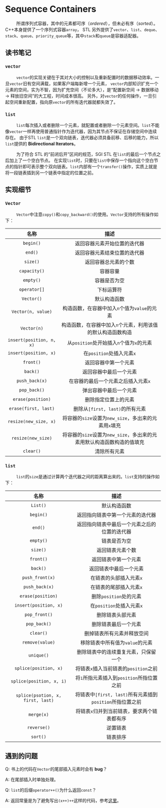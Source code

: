 # Sequence Containers
&emsp; &emsp; 所谓序列式容器，其中的元素都可序（*ordered*），但未必有序（*sorted*）。C++本身提供了一个序列式容器`array`，
STL 另外提供了`vector`、`list`、`deque`、`stack`、`queue`、`priority_queue`等，其中`stack`和`queue`是容器适配器。
## 读书笔记
### `vector`
&emsp; &emsp; `vector`的实现关键在于其对大小的控制以及重新配置时的数据移动效率。一旦`vector`旧有空间满载，如果客户端每新增一个元素，
`vector`内部知识扩充一个元素的空间，实为不智，因为扩充空间（不论多大），是“配置新空间 -> 数据移动 -> 释放旧空间”的大工程，时间成本很高。
另外，对`vector`的任何操作，一旦引起空间重新配置，指向原`vector`的所有迭代器就都失效了。
### `list`
&emsp; &emsp; `list`每次插入或者删除一个元素，就配置或者删除一个元素空间。`list`不能像`vector`一样再使用普通指针作为迭代器，因为其节点不保证在存储空间中连续存在。
由于STL `list`是一个双向链表，迭代器必须具备前移、后移的能力，所以`list`提供的 **Bidirectional Iterators**。

&emsp; &emsp; 为了符合 STL 的“前闭后开”区间的规范，SGI STL 在`list`的最后一个节点之后加上了一个空白节点。
在实现`list`时，只要在`list`中保存一个指向这个空白节点的指针即可表示整个双向链表。`list`内部有一个`transfer()`操作，实质上就是将一段链表插到另一个链表中指定的位置之前。
## 实现细节
### `Vector`
&emsp; &emsp; `Vector`中注意`copy()`和`copy_backward()`的使用。`Vector`支持的所有操作如下：

名称|描述
:-:|:-:
`begin()` |返回容器元素开始位置的迭代器
`end()`|返回容器元素结束位置的迭代器
`size()`|返回容器总元素的个数
`capacity()`|容器容量
`empty()`|容器是否为空
`operator[]`|下标运算符
`Vector()`|默认构造函数
`Vector(n, value)`|构造函数，在容器中加入`n`个值为`value`的元素
`Vector(n)`|构造函数，在容器中加入`n`个元素，利用该值的默认构造函数构造
`insert(position, n, x)`|从`position`处开始插入`n`个值为`x`的元素
`insert(position, x)`|在`position`处插入元素`x`
`front()`|返回容器中第一个元素
`back()`|返回容器中最后一个元素
`push_back(x)`|在容器的最后一个元素之后插入元素`x`
`pop_back()`|弹出容器中最后一个元素
`erase(position)`|删除指定位置上的元素
`erase(first, last)`|删除从`[first, last)`的所有元素
`resize(new_size, x)`|将容器的`size`设置为`new_size`，多出来的元素用`x`填充
`resize(new_size)`|将容器的`size`设置为`new_size`，多出来的元素用默认构造函数构造的值填充
`clear()`|清除所有元素
### `list`
&emsp; &emsp; `list`的`size`是通过计算两个迭代器之间的距离算出来的。`list`支持的操作如下：

名称|描述
:-:|:-:
`List()`|默认构造函数
`begin()`|返回指向链表中第一个元素的迭代器
`end()`|返回指向链表中最后一个元素之后的位置的迭代器
`empty()`|链表是否为空
`size()`|返回链表元素个数
`front()`|返回链表中第一个元素
`back()`|返回链表中最后一个元素
`push_front(x)`|在链表的头部插入元素`x`
`push_back(x)`|在链表的尾部插入元素`x`
`erase(position)`|删除`position`处的元素
`insert(position, x)`|在`position`处插入元素`x`
`pop_front()`|删除链表头部元素
`pop_back()`|删除链表最后一个元素
`clear()`|删掉链表所有元素并释放空间
`remove(value)`|移除链表中所有值为`value`的元素
`unique()`|删除链表中的连续重复元素，只保留一个
`splice(position, x)`|将链表`x`插入当前链表的`position`之前
`splice(position, x, i)`|将`i`所指元素插入到`position`所指位置之前
`splice(psotion, x, first, last)`|将链表中`[first, last)`所有元素插到`position`所指位置之前
`merge(x)`|将链表`x`归并到当前链表，要求两个链表都有序
`reverse()`|逆置链表
`sort()`|链表排序

## 遇到的问题
Q: 书上的代码在`Vector`的尾部插入元素时会有 **bug**？

A: 在尾部插入时单独处理。

Q: `list`的后缀`operator++()`为什么返回`const`？

A: 返回常量是为了避免写出`(x++)++`这样的代码，参考[这里](https://stackoverflow.com/questions/52871026/overloaded-operator-returns-a-non-const-and-clang-tidy-complains)。